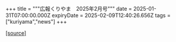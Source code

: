 +++
title = """広報くりやま　2025年2月号"""
date = 2025-01-31T07:00:00.000Z
expiryDate = 2025-02-09T12:40:26.656Z
tags = ["kuriyama","news"]
+++


[[source]](https://www.town.kuriyama.hokkaido.jp/site/koho/30079.html)
